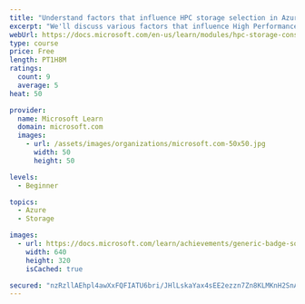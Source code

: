 ```yaml
---
title: "Understand factors that influence HPC storage selection in Azure"
excerpt: "We'll discuss various factors that influence High Performance Computing (HPC) storage selection in Azure. We'll review NFS, file access, directory services, parallel file systems and hybrid file access considerations."
webUrl: https://docs.microsoft.com/en-us/learn/modules/hpc-storage-considerations/
type: course
price: Free
length: PT1H8M
ratings:
  count: 9
  average: 5
heat: 50

provider:
  name: Microsoft Learn
  domain: microsoft.com
  images:
    - url: /assets/images/organizations/microsoft.com-50x50.jpg
      width: 50
      height: 50

levels:
  - Beginner

topics:
  - Azure
  - Storage

images:
  - url: https://docs.microsoft.com/learn/achievements/generic-badge-social.png
    width: 640
    height: 320
    isCached: true

secured: "nzRzllAEhpl4awXxFQFIATU6bri/JHlLskaYax4sEE2ezzn7Zn8KLMKnH2SnAvjzZJiqE8y6BmIGsrLxdXQB765ThNqFWxH9ezMY0jF1OgYYYtQST55HCTO3K7a7U9QxUihtaDaf5HMJuu1TMmjXc+LUpGTVSVUo500hc11sZJJ9FeUPwZRWi2I4ASDADWY2fyggujrNgtEvxIlm0ffzWxNCqCim2xdh0FUsD/NOGuXqOZ9BrrnXn+iYX0/lumA/6Bmxh1W5zI6gj6AbJmpzskneP+o4XKEMXjoxCzEH8fj/9uXjWcfd5sgI9Z6gR2oaBFwxWIm/JthMVCr5hs1Kh+Pves5Ik70tm+yfbhwFspPPgDK5cOylegWSV30EaN08JYpsSFRLhYFc5cO5rk9EjSf6HMsNgttfmqFal92lsoQ=;WkrilDUh8GTWMtQpyiZFJA=="
---
```


